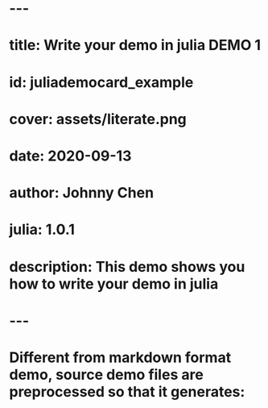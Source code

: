 # ---
# title: Write your demo in julia DEMO 1
# id: juliademocard_example
# cover: assets/literate.png
# date: 2020-09-13
# author: Johnny Chen
# julia: 1.0.1
# description: This demo shows you how to write your demo in julia
# ---

# Different from markdown format demo, source demo files are preprocessed so that it generates:
#